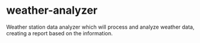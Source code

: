 # weather-analyzer
Weather station data analyzer which will process and analyze weather data, creating a report based on the information.

